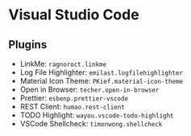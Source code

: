 # Visual Studio Code

## Plugins

- LinkMe: `ragnoroct.linkme`
- Log File Highlighter: `emilast.logfilehighlighter`
- Material Icon Theme: `PKief.material-icon-theme`
- Open in Browser: `techer.open-in-browser`
- Prettier: `esbenp.prettier-vscode`
- REST Client: `humao.rest-client`
- TODO Highlight: `wayou.vscode-todo-highlight`
- VSCode Shellcheck: `timonwong.shellcheck`
